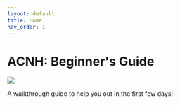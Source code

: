 ```yaml
---
layout: default
title: Home
nav_order: 1
---
```


# ACNH: Beginner's Guide
![](/acnhbeginners/assets/logo.png)

A walkthrough guide to help you out in the first few days!


